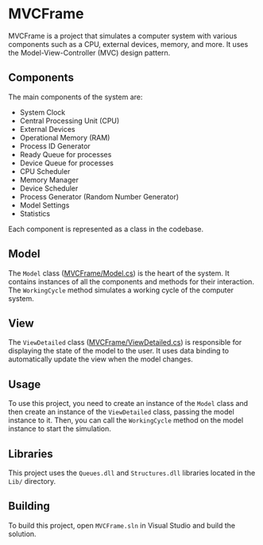 # MVCFrame

MVCFrame is a project that simulates a computer system with various components such as a CPU, external devices, memory, and more. It uses the Model-View-Controller (MVC) design pattern.

## Components

The main components of the system are:

- System Clock
- Central Processing Unit (CPU)
- External Devices
- Operational Memory (RAM)
- Process ID Generator
- Ready Queue for processes
- Device Queue for processes
- CPU Scheduler
- Memory Manager
- Device Scheduler
- Process Generator (Random Number Generator)
- Model Settings
- Statistics

Each component is represented as a class in the codebase.

## Model

The `Model` class ([MVCFrame/Model.cs](MVCFrame/Model.cs)) is the heart of the system. It contains instances of all the components and methods for their interaction. The `WorkingCycle` method simulates a working cycle of the computer system.

## View

The `ViewDetailed` class ([MVCFrame/ViewDetailed.cs](MVCFrame/ViewDetailed.cs)) is responsible for displaying the state of the model to the user. It uses data binding to automatically update the view when the model changes.

## Usage

To use this project, you need to create an instance of the `Model` class and then create an instance of the `ViewDetailed` class, passing the model instance to it. Then, you can call the `WorkingCycle` method on the model instance to start the simulation.

## Libraries

This project uses the `Queues.dll` and `Structures.dll` libraries located in the `Lib/` directory.

## Building

To build this project, open `MVCFrame.sln` in Visual Studio and build the solution.
